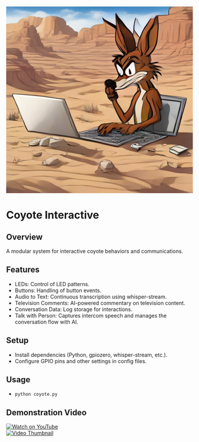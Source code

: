![Coyote Image](coyote.png)

# Coyote Interactive

## Overview
A modular system for interactive coyote behaviors and communications.

## Features
- LEDs: Control of LED patterns.
- Buttons: Handling of button events.
- Audio to Text: Continuous transcription using whisper-stream.
- Television Comments: AI-powered commentary on television content.
- Conversation Data: Log storage for interactions.
- Talk with Person: Captures intercom speech and manages the conversation flow with AI.

## Setup
- Install dependencies (Python, gpiozero, whisper-stream, etc.).
- Configure GPIO pins and other settings in config files.

## Usage
- `python coyote.py`

## Demonstration Video

[![Watch on YouTube](https://img.shields.io/badge/Watch%20on-YouTube-red?style=for-the-badge&logo=youtube)](https://www.youtube.com/watch?v=pncuq-U_tuU)  
[![Video Thumbnail](https://img.youtube.com/vi/pncuq-U_tuU/0.jpg)](https://www.youtube.com/watch?v=pncuq-U_tuU)

